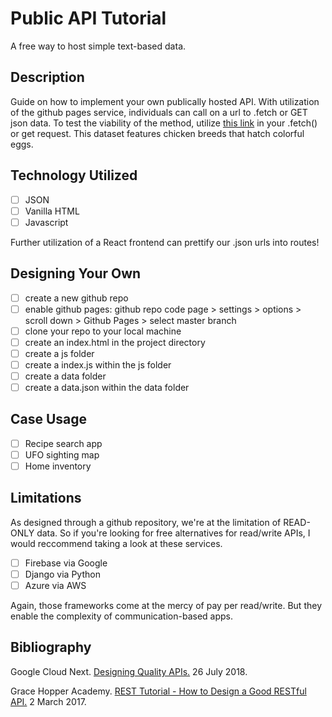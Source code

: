 # Public API Tutorial

A free way to host simple text-based data.

## Description

Guide on how to implement your own publically hosted API. With utilization of the github pages service, individuals can call on a url to .fetch or GET json data. To test the viability of the method, utilize [this link](https://loreleim.github.io/publicapi/data/data.json) in your .fetch() or get request. This dataset features chicken breeds that hatch colorful eggs.

## Technology Utilized

- [ ] JSON
- [ ] Vanilla HTML
- [ ] Javascript

Further utilization of a React frontend can prettify our .json urls into routes!

## Designing Your Own

- [ ] create a new github repo
- [ ] enable github pages: github repo code page > settings > options > scroll down > Github Pages > select master branch
- [ ] clone your repo to your local machine
- [ ] create an index.html in the project directory
- [ ] create a js folder
- [ ] create a index.js within the js folder
- [ ] create a data folder
- [ ] create a data.json within the data folder

## Case Usage

- [ ] Recipe search app
- [ ] UFO sighting map
- [ ] Home inventory

## Limitations

As designed through a github repository, we're at the limitation of READ-ONLY data.
So if you're looking for free alternatives for read/write APIs, I would reccommend taking a look at these services.

- [ ] Firebase via Google
- [ ] Django via Python
- [ ] Azure via AWS

Again, those frameworks come at the mercy of pay per read/write. But they enable the complexity of communication-based apps.

## Bibliography

Google Cloud Next. [Designing Quality APIs.](https://www.youtube.com/watch?v=P0a7PwRNLVU) 26 July 2018.

Grace Hopper Academy. [REST Tutorial - How to Design a Good RESTful API.](https://www.youtube.com/watch?v=sMKsmZbpyjE) 2 March 2017.
